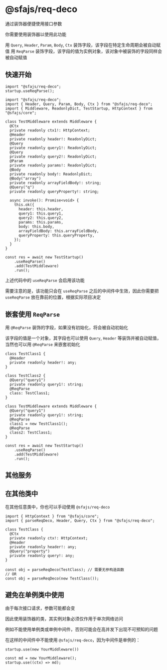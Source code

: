 # @sfajs/req-deco

通过装饰器便捷使用接口参数

你需要使用装饰器以使用此功能

用 `Query`, `Header`, `Param`, `Body`, `Ctx` 装饰字段，该字段在特定生命周期会被自动赋值
用 `ReqParse` 装饰字段，该字段的值为实例对象，该对象中被装饰的字段同样会被自动赋值

## 快速开始

```TS
import "@sfajs/req-deco";
startup.useReqParse();
```

```TS
import "@sfajs/req-deco";
import { Header, Query, Param, Body, Ctx } from "@sfajs/req-deco";
import { Middleware, ReadonlyDict, TestStartup, HttpContext } from "@sfajs/core";

class TestMiddleware extends Middleware {
  @Ctx
  private readonly ctx1!: HttpContext;
  @Header
  private readonly header!: ReadonlyDict;
  @Query
  private readonly query1!: ReadonlyDict;
  @Query
  private readonly query2!: ReadonlyDict;
  @Param
  private readonly params!: ReadonlyDict;
  @Body
  private readonly body!: ReadonlyDict;
  @Body("array")
  private readonly arrayFieldBody!: string;
  @Query("q")
  private readonly queryProperty!: string;

  async invoke(): Promise<void> {
    this.ok({
      header: this.header,
      query1: this.query1,
      query2: this.query2,
      params: this.params,
      body: this.body,
      arrayFieldBody: this.arrayFieldBody,
      queryProperty: this.queryProperty,
    });
  }
}

const res = await new TestStartup()
    .useReqParse()
    .add(TestMiddleware)
    .run();
```

上述代码中的 `useReqParse` 会启用该功能

需要注意的是，该功能只会在 `useReqParse` 之后的中间件中生效，因此你需要把 `useReqParse` 放在靠前的位置，根据实际项目决定

## 嵌套使用 `ReqParse`

用 `@ReqParse` 装饰的字段，如果没有初始化，将会被自动初始化

该字段的值是一个对象，其字段也可以使用 `Query`, `Header` 等装饰并被自动赋值，当然也可以用 `@ReqParse` 来嵌套初始化

```TS
class TestClass1 {
  @Header
  private readonly header!: any;
}

class TestClass2 {
  @Query("query1")
  private readonly query1!: string;
  @ReqParse
  class: TestClass1;
}

class TestMiddleware extends Middleware {
  @Query("query1")
  private readonly query1!: string;
  @ReqParse
  class1 = new TestClass1();
  @ReqParse
  class2: TestClass1;
}

const res = await new TestStartup()
    .useReqParse()
    .add(TestMiddleware)
    .run();
```

## 其他服务

## 在其他类中

在其他任意类中，你也可以手动使用 `@sfajs/req-deco`

```TS
import { HttpContext } from "@sfajs/core";
import { parseReqDeco, Header, Query, Ctx } from "@sfajs/req-deco";

class TestClass {
  @Ctx
  private readonly ctx!: HttpContext;
  @Header
  private readonly header!: any;
  @Query("property")
  private readonly query!: any;
}

const obj = parseReqDeco(TestClass); // 需要无参构造函数
// OR
const obj = parseReqDeco(new TestClass());
```

## 避免在单例类中使用

由于每次接口请求，参数可能都会变

因此使用装饰器的类，其实例对象必须仅作用于单次网络访问

例如不能使用单例类或单例中间件，否则可能会在高并发下出现不可预知的问题

在这样的中间件中不能使用 `@sfajs/req-deco`，因为中间件是单例的：

```TS
startup.use(new YourMiddleware())
```

```TS
const md = new YourMiddleware();
startup.use((ctx) => md);
```
